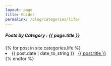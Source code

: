 ```yaml
---
layout: page
title: Guides
permalink: /blog/categories/life/
---
```


<h5> Posts by Category : {{ page.title }} </h5>

<div class="card">
{% for post in site.categories.life %}
 <li class="category-posts"><span>{{ post.date | date_to_string }}</span> &nbsp; <a href="{{ post.url }}">{{ post.title }}</a></li>
{% endfor %}
</div>